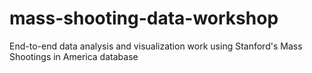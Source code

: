 # mass-shooting-data-workshop
End-to-end data analysis and visualization work using Stanford's Mass Shootings in America database
